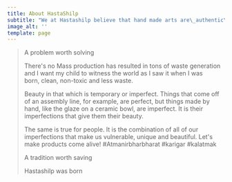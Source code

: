 ```yaml
---
title: About HastaShilp
subtitle: "We at Hastashilp believe that hand made arts are\_authentic\_and\_alive\_expression of an\_artist's creative spirit and it's a tradition worth keeping alive."
image_alt: ''
template: page
---
```

> A problem worth solving
>
> There's no Mass production has resulted in tons of waste generation and I want my child to witness the world as I saw it when I was born, clean, non-toxic and less waste.
>
>
>
> Beauty in that which is temporary or imperfect. Things that come off of an assembly line, for example, are perfect, but things made by hand, like the glaze on a ceramic bowl, are imperfect. It is their imperfections that give them their beauty.
>
> The same is true for people. It is the combination of all of our imperfections that make us vulnerable, unique and beautiful. Let's make products come alive! #Atmanirbharbharat #karigar #kalatmak
>
>
>
> A tradition worth saving
>
>
>
>
>
> Hastashilp was born
>
>
>
>
